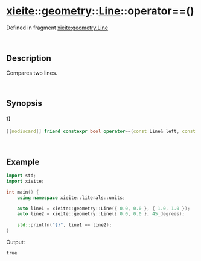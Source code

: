 # [xieite](../../../../../../xieite.md)\:\:[geometry](../../../../../../geometry.md)\:\:[Line<Arithmetic>](../../../../line.md)\:\:operator==\(\)
Defined in fragment [xieite:geometry.Line](../../../../../../../src/geometry/line.cpp)

&nbsp;

## Description
Compares two lines.

&nbsp;

## Synopsis
#### 1)
```cpp
[[nodiscard]] friend constexpr bool operator==(const Line& left, const Line& right) noexcept;
```

&nbsp;

## Example
```cpp
import std;
import xieite;

int main() {
    using namespace xieite::literals::units;

    auto line1 = xieite::geometry::Line({ 0.0, 0.0 }, { 1.0, 1.0 });
    auto line2 = xieite::geometry::Line({ 0.0, 0.0 }, 45_degrees);

    std::println("{}", line1 == line2);
}
```
Output:
```
true
```
